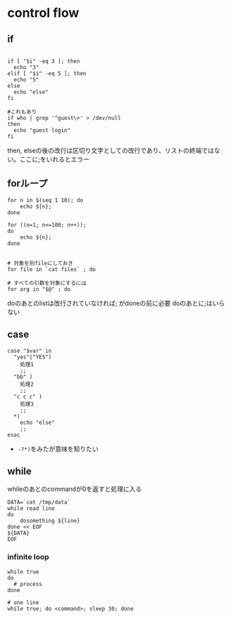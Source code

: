# control flow

## if

```shell

if [ "$i" -eq 3 ]; then
  echo "3"
elif [ "$i" -eq 5 ]; then
  echo "5"
else
  echo "else"
fi

#これもあり
if who | grep '^guest\>' > /dev/null
then
  echo "guest login"
fi
```

then, elseの後の改行は区切り文字としての改行であり、リストの終端ではない。ここに;をいれるとエラー

## forループ

```shell
for n in $(seq 1 10); do
    echo ${n};
done

for ((n=1; n<=100; n++));
do
    echo ${n};
done


# 対象を別fileにしておき
for file in `cat files` ; do

# すべての引数を対象にするには
for arg in "$@" ; do
```
doのあとのlistは改行されていなければ; がdoneの前に必要
doのあとに;はいらない

## case

```shell
case "$var" in
  "yes"|"YES")
    処理1
    ;;
  "bb" )
    処理2
    ;;
  "c c c" )
    処理3
    ;;
  *)
    echo "else"
    ;;
esac
```

* `-?*)`をみたが意味を知りたい

## while

whileのあとのcommandが0を返すと処理に入る

```shell
DATA=`cat /tmp/data`
while read line
do
    dosomething ${line}
done << EOF
${DATA}
EOF
```


### infinite loop

```shell
while true
do
  # process
done
```

```shell
# one line
while true; do <command>; sleep 30; done
```
